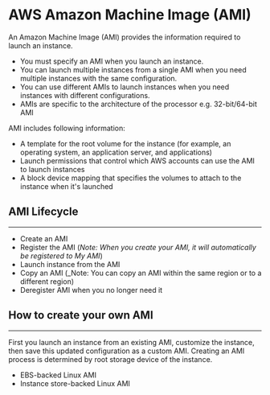 # AWS Amazon Machine Image (AMI)

An Amazon Machine Image (AMI) provides the information required to launch an instance.

- You must specify an AMI when you launch an instance.
- You can launch multiple instances from a single AMI when you need multiple instances with the same configuration.
- You can use different AMIs to launch instances when you need instances with different configurations.
- AMIs are specific to the architecture of the processor e.g. 32-bit/64-bit AMI

AMI includes following information:

- A template for the root volume for the instance (for example, an operating system, an application server, and applications)
- Launch permissions that control which AWS accounts can use the AMI to launch instances
- A block device mapping that specifies the volumes to attach to the instance when it's launched

## AMI Lifecycle

---

- Create an AMI
- Register the AMI (_Note: When you create your AMI, it will automatically be registered to My AMI_)
- Launch instance from the AMI
- Copy an AMI (\_Note: You can copy an AMI within the same region or to a different region)
- Deregister AMI when you no longer need it

## How to create your own AMI

---

First you launch an instance from an existing AMI, customize the instance, then save this updated configuration as a custom AMI. Creating an AMI process is determined by root storage device of the instance.

- EBS-backed Linux AMI
- Instance store-backed Linux AMI
